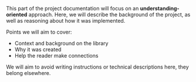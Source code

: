 This part of the project documentation
will focus on an **understanding-oriented** approach.
Here, we will describe the background of the project,
as well as reasoning about how it was implemented.

Points we will aim to cover:

- Context and background on the library
- Why it was created
- Help the reader make connections

We will aim to avoid writing instructions or technical descriptions here,
they belong elsewhere.
